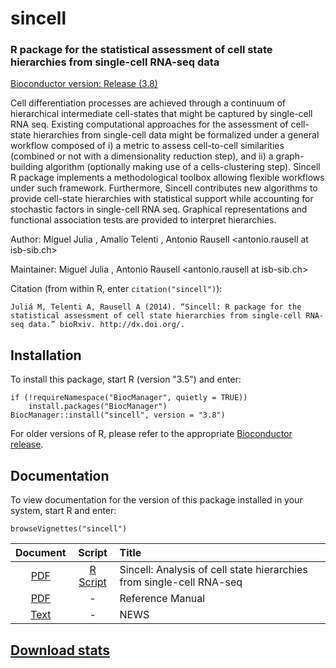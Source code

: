 # sincell
### R package for the statistical assessment of cell state hierarchies from single-cell RNA-seq data

[Bioconductor version: Release (3.8)](http://bioconductor.org/packages/release/bioc/html/sincell.html)

Cell differentiation processes are achieved through a continuum of hierarchical intermediate cell-states that might be captured by single-cell RNA seq. Existing computational approaches for the assessment of cell-state hierarchies from single-cell data might be formalized under a general workflow composed of i) a metric to assess cell-to-cell similarities (combined or not with a dimensionality reduction step), and ii) a graph-building algorithm (optionally making use of a cells-clustering step). Sincell R package implements a methodological toolbox allowing flexible workflows under such framework. Furthermore, Sincell contributes new algorithms to provide cell-state hierarchies with statistical support while accounting for stochastic factors in single-cell RNA seq. Graphical representations and functional association tests are provided to interpret hierarchies.

Author: Miguel Julia <migueljuliamolina at gmail.com>, Amalio Telenti <atelenti at jcvi.org>, Antonio Rausell <antonio.rausell at isb-sib.ch>

Maintainer: Miguel Julia <migueljuliamolina at gmail.com>, Antonio Rausell <antonio.rausell at isb-sib.ch>

Citation (from within R, enter `citation("sincell")`):

```
Juliá M, Telenti A, Rausell A (2014). “Sincell: R package for the statistical assessment of cell state hierarchies from single-cell RNA-seq data.” bioRxiv. http://dx.doi.org/.
```

## Installation
To install this package, start R (version "3.5") and enter:

```
if (!requireNamespace("BiocManager", quietly = TRUE))
    install.packages("BiocManager")
BiocManager::install("sincell", version = "3.8")
```

For older versions of R, please refer to the appropriate [Bioconductor release](http://bioconductor.org/about/release-announcements/). 

## Documentation
To view documentation for the version of this package installed in your system, start R and enter:

```
browseVignettes("sincell")
```

| Document      | Script        | Title              |
| :-------------: |:-------------:| :------------------|
| [PDF](http://bioconductor.org/packages/release/bioc/vignettes/sincell/inst/doc/sincell-vignette.pdf) | [R Script](http://bioconductor.org/packages/release/bioc/vignettes/sincell/inst/doc/sincell-vignette.R) | Sincell: Analysis of cell state hierarchies from single-cell RNA-seq |
| [PDF](http://bioconductor.org/packages/release/bioc/manuals/sincell/man/sincell.pdf) | - | Reference Manual |
| [Text](http://bioconductor.org/packages/release/bioc/news/sincell/NEWS) | - | NEWS |

## [Download stats](http://bioconductor.org/packages/stats/bioc/sincell/)



